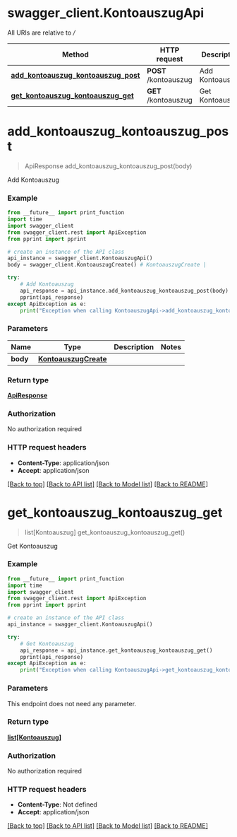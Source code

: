 # swagger_client.KontoauszugApi

All URIs are relative to */*

Method | HTTP request | Description
------------- | ------------- | -------------
[**add_kontoauszug_kontoauszug_post**](KontoauszugApi.md#add_kontoauszug_kontoauszug_post) | **POST** /kontoauszug | Add Kontoauszug
[**get_kontoauszug_kontoauszug_get**](KontoauszugApi.md#get_kontoauszug_kontoauszug_get) | **GET** /kontoauszug | Get Kontoauszug

# **add_kontoauszug_kontoauszug_post**
> ApiResponse add_kontoauszug_kontoauszug_post(body)

Add Kontoauszug

### Example
```python
from __future__ import print_function
import time
import swagger_client
from swagger_client.rest import ApiException
from pprint import pprint

# create an instance of the API class
api_instance = swagger_client.KontoauszugApi()
body = swagger_client.KontoauszugCreate() # KontoauszugCreate | 

try:
    # Add Kontoauszug
    api_response = api_instance.add_kontoauszug_kontoauszug_post(body)
    pprint(api_response)
except ApiException as e:
    print("Exception when calling KontoauszugApi->add_kontoauszug_kontoauszug_post: %s\n" % e)
```

### Parameters

Name | Type | Description  | Notes
------------- | ------------- | ------------- | -------------
 **body** | [**KontoauszugCreate**](KontoauszugCreate.md)|  | 

### Return type

[**ApiResponse**](ApiResponse.md)

### Authorization

No authorization required

### HTTP request headers

 - **Content-Type**: application/json
 - **Accept**: application/json

[[Back to top]](#) [[Back to API list]](../README.md#documentation-for-api-endpoints) [[Back to Model list]](../README.md#documentation-for-models) [[Back to README]](../README.md)

# **get_kontoauszug_kontoauszug_get**
> list[Kontoauszug] get_kontoauszug_kontoauszug_get()

Get Kontoauszug

### Example
```python
from __future__ import print_function
import time
import swagger_client
from swagger_client.rest import ApiException
from pprint import pprint

# create an instance of the API class
api_instance = swagger_client.KontoauszugApi()

try:
    # Get Kontoauszug
    api_response = api_instance.get_kontoauszug_kontoauszug_get()
    pprint(api_response)
except ApiException as e:
    print("Exception when calling KontoauszugApi->get_kontoauszug_kontoauszug_get: %s\n" % e)
```

### Parameters
This endpoint does not need any parameter.

### Return type

[**list[Kontoauszug]**](Kontoauszug.md)

### Authorization

No authorization required

### HTTP request headers

 - **Content-Type**: Not defined
 - **Accept**: application/json

[[Back to top]](#) [[Back to API list]](../README.md#documentation-for-api-endpoints) [[Back to Model list]](../README.md#documentation-for-models) [[Back to README]](../README.md)

